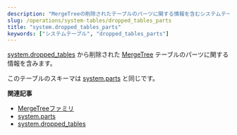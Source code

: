 ```yaml
---
description: "MergeTreeの削除されたテーブルのパーツに関する情報を含むシステムテーブル `system.dropped_tables`"
slug: /operations/system-tables/dropped_tables_parts
title: "system.dropped_tables_parts"
keywords: ["システムテーブル", "dropped_tables_parts"]
---
```


[system.dropped_tables](./dropped_tables.md) から削除された [MergeTree](../../engines/table-engines/mergetree-family/mergetree.md) テーブルのパーツに関する情報を含みます。

このテーブルのスキーマは [system.parts](./parts.md) と同じです。

**関連記事**

- [MergeTreeファミリ](../../engines/table-engines/mergetree-family/mergetree.md)
- [system.parts](./parts.md)
- [system.dropped_tables](./dropped_tables.md)
